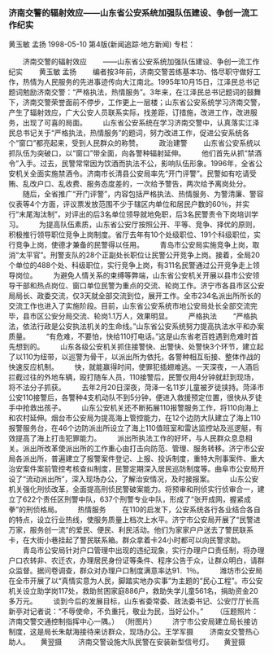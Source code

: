 ### 济南交警的辐射效应——山东省公安系统加强队伍建设、争创一流工作纪实
黄玉敏  孟扬
1998-05-10
第4版(新闻追踪·地方新闻)
专栏：

　　济南交警的辐射效应
　　——山东省公安系统加强队伍建设、争创一流工作纪实
　　黄玉敏  孟扬
　　编者按3年前，济南交警苦练基本功、恪尽职守做好工作，热情为人民服务的先进事迹传向大江南北。1995年10月15日，江泽民总书记题词勉励济南交警：“严格执法，热情服务”。3年来，在江泽民总书记题词的鼓舞下，济南交警荣誉面前不停步，工作更上一层楼；山东省公安系统学习济南交警，产生了辐射效应，广大公安人员联系实际，找差距，订措施，改进工作，改进服务，出现了可喜的局面。
　　山东省公安系统在学习济南交警中，认真落实江泽民总书记关于“严格执法，热情服务”的题词，努力改进工作，促进公安系统各个“窗口”都亮起来，受到人民群众的称赞。
　　政治建警
　　山东省公安系统以抓队伍为突破口，以“窗口”带全面，向各警种辐射延伸。
　　他们首先从抓“禁酒令”入手。过去，民警常常因为饮酒而执法不公，影响队伍形象。1996年，全省公安机关全面实施禁酒令。济南市长清县公安局率先“开门评警”。民警如有吃请受贿、乱改户口、乱收费、服务态度差的，一次给予警告，两次给予离岗处分。
　　随后，全省推广“开门评警”，内容包括严格执法、热情服务、为警清廉、警容仪表等4个方面，评议票发放范围不少于辖区内单位和居民户数的60％，并实行“末尾淘汰制”，对评出的后3名单位领导就地免职，后3名民警责令下岗培训学习。
　　为提高队伍素质，山东省公安厅按照公开、平等、竞争、择优的原则，积极推行领导职位竞争上岗制度。省厅去年有10个处级职位、191个科级职位，实行竞争上岗，使德才兼备的民警得以任用。
　　青岛市公安局实施竞争上岗，取消“太平官”。刑警支队的28个正副处长职位让民警公开竞争上岗。接着，全局20个单位的488个处、科级职位，实行竞争上岗，有311名民警通过公开竞争走上领导岗位。
　　为避免人情关系的束缚等弊端，山东省公安机关开展以县市公安领导干部和热点岗位、窗口单位民警为重点的交流、轮岗工作。济宁市各县市区公安局局长、政委交流，仅3天就全部交流到位，展开工作。全市234名派出所所长的交流工作也进入了实施阶段。目前，山东省公安系统市地公安局处长全部交流完毕，县市区公安分局交流、轮岗1.1万人，效果明显。
　　严格执法
　　“严格执法，依法行政是公安执法机关的生命线。”山东省公安系统努力提高执法水平和办案质量。
　　“有危难，不要怕，快给110打电话。”这是山东省老百姓遇到危难时首先想到的。
　　山东各级公安机关抓住接警快、出警快、处警快3个环节，建立起了以110为纽带，以巡警为骨干，以派出所为依托，各警种相互衔接、整体作战的快速反应机制。
　　快，就能赢得时间，使罪犯插翅难逃。一天深夜，一人酒后拦截过往的外地车辆，殴打随车人员，110接警后，民警仅用4分钟就赶到现场，将不法分子抓获。
　　去年2月20日深夜，菏泽一名11岁儿童被歹徒挟持。菏泽市公安110接警后，各警种4支机动队不到5分钟，便进入救援预定位置，很快从歹徒手中抢救出孩子。
　　山东公安机关还不断拓展110报警服务工作，将110向海上和农村延伸。烟台市公安局为提高海上管控能力，在12个边防大队建立了海上110报警服务台，在46个边防派出所设立了海上110值班室和雷达监控站及巡逻艇，有效提高了海上打击犯罪能力。
　　派出所执法工作的好坏，与人民群众息息相关。派出所改革使派出所的工作重心由打击向防范、管理、服务转移。济宁市公安局各派出所，普遍建立了报警案件登记、上报、投诉制度，重特大刑事案件、重大治安案件案前管控考核查纠制度，民警定期深入居民巡防制度等。曲阜市公安局开设了“流动派出所”，深入现场办公，了解治安情况，及时接报案。
　　山东公安机关强化刑侦改革，全面提高刑侦民警破案能力。将预审和刑侦实行侦审合一，建立了622个责任区刑警中队，637个刑警专业中队，形成了“张开成网，握紧成拳”的刑侦格局。
　　热情服务
　　在110的启发下，公安系统各行各业结合各自的特点，设立行业热线，使服务质量上档次上水平。济宁市公安局开展了“民警进万家，服务创一流”的爱民、便民、利民活动。他们为家家户户送去了警民联系卡，在大街小巷挂起了警民联系箱。群众拿着卡24小时都可以向民警求助。
　　青岛市公安局针对户口管理中出现的违纪现象，实行办理户口责任制，将办理户口农转非、农迁农，办理居民身份证等条件、程序公告于众，让群众明白，请群众监督。据问卷调查，群众对办理户口制度满意率达91．1％。
　　潍坊市公安局在全市开展了以“真情实意为人民，脚踏实地办实事”为主题的“民心工程”。市公安机关设立助学岗117处，救助贫困家庭886户，救助失学儿童561名，捐助资金20多万元。
　　谈到今后的发展目标，山东省委常委、政法委书记、公安厅厅长高新亭对记者说：“不辱使命，不负重托，敬业为民，当好公仆。”
　　（压题照片：济南交警交通控制指挥中心一隅。）
    （附图片）
　　济宁市公安局建立局长接访制度，这是局长朱献海接待来访群众，现场办公。王学军摄
　　济南女交警热心助人。　　黄翌摄
　　济南交警设施大队民警在安装新型信号灯。　　黄翌摄
